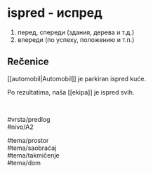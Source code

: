 # ispred - испред

1. перед, спереди (здания, дерева и т.д.)
2. впереди (по успеху, положению и т.п.)

## Rečenice

[[automobil|Automobil]] je parkiran ispred kuće.

Po rezultatima, naša [[ekipa]] je ispred svih.

<br>

#vrsta/predlog  
#nivo/A2  

#tema/prostor  
#tema/saobraćaj  
#tema/takmičenje  
#tema/dom  
